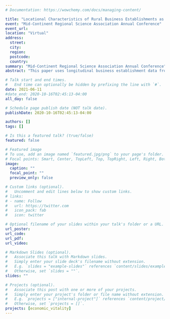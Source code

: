 ```yaml
---
# Documentation: https://wowchemy.com/docs/managing-content/

title: "Locational Characteristics of Rural Business Establishments as Predictors of Long-Term Economic Resilience"
event: "Mid-Continent Regional Science Association Annual Conference"
event_url:
location: "Virtual"
address:
  street:
  city:
  region:
  postcode:
  country:
summary: "Mid-Continent Regional Science Association Annual Conference"
abstract: "This paper uses longitudinal business establishment data from rural counties in the US Midwest to examine the role of locational assets as determinants of firms’ ability to survive economic shocks. I use a proportional hazards model to estimate the likelihood of survival associated with a business establishment’s proximity to features of the built environment. I find that two specific locational assets—proximity to a central business district and proximity to a limited access highway—are closely associated with a reduced likelihood of failure (going out of business) in the years following the Great Recession. The hazard model was repeated using a series of regression sub-samples, each generated according to establishment size or industry sector. The sub-sample regressions provide a clearer picture of the role played by the built environment as a locational determinant of business survival: smaller establishments benefit from higher survival odds when located in close proximity to a downtown district, while larger businesses—especially those in the manufacturing sector—benefited instead from being located in close proximity to interstate highway ramps."

# Talk start and end times.
#   End time can optionally be hidden by prefixing the line with `#`.
date: 2021-06-11
#date_end: 2020-10-16T02:45:13-04:00
all_day: false

# Schedule page publish date (NOT talk date).
publishDate: 2020-10-16T02:45:13-04:00

authors: []
tags: []

# Is this a featured talk? (true/false)
featured: false

# Featured image
# To use, add an image named `featured.jpg/png` to your page's folder.
# Focal points: Smart, Center, TopLeft, Top, TopRight, Left, Right, BottomLeft, Bottom, BottomRight.
image:
  caption: ""
  focal_point: ""
  preview_only: false

# Custom links (optional).
#   Uncomment and edit lines below to show custom links.
# links:
# - name: Follow
#   url: https://twitter.com
#   icon_pack: fab
#   icon: twitter

# Optional filename of your slides within your talk's folder or a URL.
url_poster:
url_code:
url_pdf:
url_video:

# Markdown Slides (optional).
#   Associate this talk with Markdown slides.
#   Simply enter your slide deck's filename without extension.
#   E.g. `slides = "example-slides"` references `content/slides/example-slides.md`.
#   Otherwise, set `slides = ""`.
slides: ""

# Projects (optional).
#   Associate this post with one or more of your projects.
#   Simply enter your project's folder or file name without extension.
#   E.g. `projects = ["internal-project"]` references `content/project/deep-learning/index.md`.
#   Otherwise, set `projects = []`.
projects: [economic_vitality]
---
```

